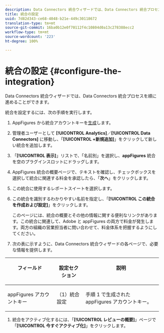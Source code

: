 ```yaml
---
description: Data Connectors 統合ウィザードでは、Data Connectors 統合プロセスを順に進めることができます。
title: 統合の設定
uuid: 7d82d343-ce68-4048-b21e-449c30118672
translation-type: tm+mt
source-git-commit: 16ba0b12e0f70112f4c10804d0a13c278388ecc2
workflow-type: tm+mt
source-wordcount: '223'
ht-degree: 100%

---
```



# 統合の設定 {#configure-the-integration}

Data Connectors 統合ウィザードでは、Data Connectors 統合プロセスを順に進めることができます。

統合を設定するには、次の手順を実行します。

1. AppFigures から統合アカウントキーを[生成](https://appfigures.com/support/faq/523/connecting-to-adobes-marketing-cloud)します。
1. 管理者ユーザーとして **[!UICONTROL Analytics]**／**[!UICONTROL Data Connectors]** に移動し、「**[!UICONTROL +新規追加]**」をクリックして新しい統合を追加します。
1. 「**[!UICONTROL 表示]**」リストで、「名前別」を選択し、**appFigures** 統合を空のプラグインスロットにドラッグします。
1. AppFigures 統合の概要ページで、テキストを確認し、チェックボックスを選択して統合に関連する料金を承認したら、「**次へ**」をクリックします。
1. この統合に使用するレポートスイートを選択します。
1. この統合を識別するわかりやすい名前を指定し、「**[!UICONTROL この統合を作成および設定]**」をクリックします。

   このページには、統合の概要とその他の情報に関する便利なリンクがあります。この統合に関連して、Adobe と appFigures の両方で料金が発生します。両方の組織の営業担当者に問い合わせて、料金体系を把握するようにしてください。
1. 次の表に示すように、Data Connectors 統合ウィザードの各ページで、必要な情報を提供します。

<table id="table_74EC1EEBE7A548AB878AA40187EBCD30"> 
 <thead> 
  <tr valign="top"> 
   <th colname="col2" class="entry"> <p> <b>フィールド</b> </p> </th> 
   <th colname="col03" class="entry"> <p> <b>設定セクション</b> </p> </th> 
   <th colname="col3" class="entry"> <p> <b>説明</b> </p> </th> 
  </tr> 
 </thead>
 <tbody> 
  <tr valign="top"> 
   <td colname="col2"> <p>appFigures アカウントキー </p> </td> 
   <td colname="col03"> <p>（1）統合設定 </p> </td> 
   <td colname="col3"> <p>手順 1 で生成された appFigures アカウントキー。 </p> </td> 
  </tr> 
 </tbody> 
</table>

1. 統合をアクティブ化するには、「**[!UICONTROL レビューの概要]**」ページで「**[!UICONTROL 今すぐアクティブ化]**」をクリックします。

